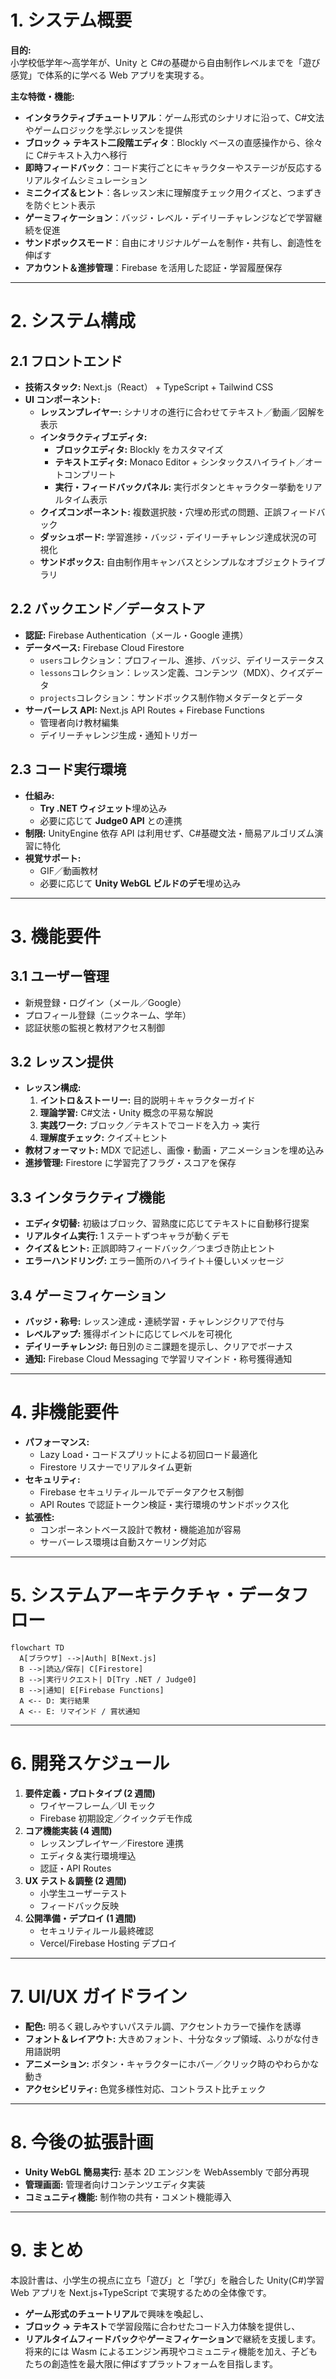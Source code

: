 # 1. システム概要

**目的:**  
小学校低学年〜高学年が、Unity と C#の基礎から自由制作レベルまでを「遊び感覚」で体系的に学べる Web アプリを実現する。

**主な特徴・機能:**

- **インタラクティブチュートリアル**：ゲーム形式のシナリオに沿って、C#文法やゲームロジックを学ぶレッスンを提供
- **ブロック → テキスト二段階エディタ**：Blockly ベースの直感操作から、徐々に C#テキスト入力へ移行
- **即時フィードバック**：コード実行ごとにキャラクターやステージが反応するリアルタイムシミュレーション
- **ミニクイズ＆ヒント**：各レッスン末に理解度チェック用クイズと、つまずきを防ぐヒント表示
- **ゲーミフィケーション**：バッジ・レベル・デイリーチャレンジなどで学習継続を促進
- **サンドボックスモード**：自由にオリジナルゲームを制作・共有し、創造性を伸ばす
- **アカウント＆進捗管理**：Firebase を活用した認証・学習履歴保存

---

# 2. システム構成

## 2.1 フロントエンド

- **技術スタック:** Next.js（React） + TypeScript + Tailwind CSS
- **UI コンポーネント:**
  - **レッスンプレイヤー:** シナリオの進行に合わせてテキスト／動画／図解を表示
  - **インタラクティブエディタ:**
    - **ブロックエディタ:** Blockly をカスタマイズ
    - **テキストエディタ:** Monaco Editor + シンタックスハイライト／オートコンプリート
    - **実行・フィードバックパネル:** 実行ボタンとキャラクター挙動をリアルタイム表示
  - **クイズコンポーネント:** 複数選択肢・穴埋め形式の問題、正誤フィードバック
  - **ダッシュボード:** 学習進捗・バッジ・デイリーチャレンジ達成状況の可視化
  - **サンドボックス:** 自由制作用キャンバスとシンプルなオブジェクトライブラリ

## 2.2 バックエンド／データストア

- **認証:** Firebase Authentication（メール・Google 連携）
- **データベース:** Firebase Cloud Firestore
  - `users`コレクション：プロフィール、進捗、バッジ、デイリーステータス
  - `lessons`コレクション：レッスン定義、コンテンツ（MDX）、クイズデータ
  - `projects`コレクション：サンドボックス制作物メタデータとデータ
- **サーバーレス API:** Next.js API Routes + Firebase Functions
  - 管理者向け教材編集
  - デイリーチャレンジ生成・通知トリガー

## 2.3 コード実行環境

- **仕組み:**
  - **Try .NET ウィジェット**埋め込み
  - 必要に応じて **Judge0 API** との連携
- **制限:** UnityEngine 依存 API は利用せず、C#基礎文法・簡易アルゴリズム演習に特化
- **視覚サポート:**
  - GIF／動画教材
  - 必要に応じて **Unity WebGL ビルドのデモ**埋め込み

---

# 3. 機能要件

## 3.1 ユーザー管理

- 新規登録・ログイン（メール／Google）
- プロフィール登録（ニックネーム、学年）
- 認証状態の監視と教材アクセス制御

## 3.2 レッスン提供

- **レッスン構成:**
  1. **イントロ＆ストーリー:** 目的説明＋キャラクターガイド
  2. **理論学習:** C#文法・Unity 概念の平易な解説
  3. **実践ワーク:** ブロック／テキストでコードを入力 → 実行
  4. **理解度チェック:** クイズ＋ヒント
- **教材フォーマット:** MDX で記述し、画像・動画・アニメーションを埋め込み
- **進捗管理:** Firestore に学習完了フラグ・スコアを保存

## 3.3 インタラクティブ機能

- **エディタ切替:** 初級はブロック、習熟度に応じてテキストに自動移行提案
- **リアルタイム実行:** 1 ステートずつキャラが動くデモ
- **クイズ＆ヒント:** 正誤即時フィードバック／つまづき防止ヒント
- **エラーハンドリング:** エラー箇所のハイライト＋優しいメッセージ

## 3.4 ゲーミフィケーション

- **バッジ・称号:** レッスン達成・連続学習・チャレンジクリアで付与
- **レベルアップ:** 獲得ポイントに応じてレベルを可視化
- **デイリーチャレンジ:** 毎日別のミニ課題を提示し、クリアでボーナス
- **通知:** Firebase Cloud Messaging で学習リマインド・称号獲得通知

---

# 4. 非機能要件

- **パフォーマンス:**
  - Lazy Load・コードスプリットによる初回ロード最適化
  - Firestore リスナーでリアルタイム更新
- **セキュリティ:**
  - Firebase セキュリティルールでデータアクセス制御
  - API Routes で認証トークン検証・実行環境のサンドボックス化
- **拡張性:**
  - コンポーネントベース設計で教材・機能追加が容易
  - サーバーレス環境は自動スケーリング対応

---

# 5. システムアーキテクチャ・データフロー

```mermaid
flowchart TD
  A[ブラウザ] -->|Auth| B[Next.js]
  B -->|読込/保存| C[Firestore]
  B -->|実行リクエスト| D[Try .NET / Judge0]
  B -->|通知| E[Firebase Functions]
  A <-- D: 実行結果
  A <-- E: リマインド / 賞状通知
```

---

# 6. 開発スケジュール

1. **要件定義・プロトタイプ (2 週間)**
   - ワイヤーフレーム／UI モック
   - Firebase 初期設定／クイックデモ作成
2. **コア機能実装 (4 週間)**
   - レッスンプレイヤー／Firestore 連携
   - エディタ＆実行環境埋込
   - 認証・API Routes
3. **UX テスト＆調整 (2 週間)**
   - 小学生ユーザーテスト
   - フィードバック反映
4. **公開準備・デプロイ (1 週間)**
   - セキュリティルール最終確認
   - Vercel/Firebase Hosting デプロイ

---

# 7. UI/UX ガイドライン

- **配色:** 明るく親しみやすいパステル調、アクセントカラーで操作を誘導
- **フォント＆レイアウト:** 大きめフォント、十分なタップ領域、ふりがな付き用語説明
- **アニメーション:** ボタン・キャラクターにホバー／クリック時のやわらかな動き
- **アクセシビリティ:** 色覚多様性対応、コントラスト比チェック

---

# 8. 今後の拡張計画

- **Unity WebGL 簡易実行:** 基本 2D エンジンを WebAssembly で部分再現
- **管理画面:** 管理者向けコンテンツエディタ実装
- **コミュニティ機能:** 制作物の共有・コメント機能導入

---

# 9. まとめ

本設計書は、小学生の視点に立ち「遊び」と「学び」を融合した Unity(C#)学習 Web アプリを Next.js+TypeScript で実現するための全体像です。

- **ゲーム形式のチュートリアル**で興味を喚起し、
- **ブロック → テキスト**で学習段階に合わせたコード入力体験を提供し、
- **リアルタイムフィードバック**や**ゲーミフィケーション**で継続を支援します。  
  将来的には Wasm によるエンジン再現やコミュニティ機能を加え、子どもたちの創造性を最大限に伸ばすプラットフォームを目指します。
